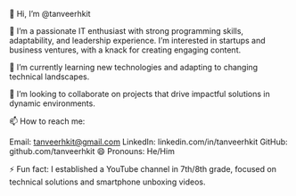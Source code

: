 👋 Hi, I’m @tanveerhkit

👀 I’m a passionate IT enthusiast with strong programming skills, adaptability, and leadership experience. I’m interested in startups and business ventures, with a knack for creating engaging content.

🌱 I’m currently learning new technologies and adapting to changing technical landscapes.

💞️ I’m looking to collaborate on projects that drive impactful solutions in dynamic environments.

📫 How to reach me:

Email: tanveerhkit@gmail.com
LinkedIn: linkedin.com/in/tanveerhkit
GitHub: github.com/tanveerhkit
😄 Pronouns: He/Him

⚡ Fun fact: I established a YouTube channel in 7th/8th grade, focused on technical solutions and smartphone unboxing videos.
